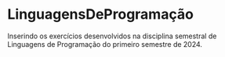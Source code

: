 # LinguagensDeProgramação
Inserindo os exercícios desenvolvidos na disciplina semestral de Linguagens de Programação do primeiro semestre de 2024. 
